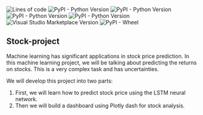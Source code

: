 ![Lines of code](https://img.shields.io/tokei/lines/github/ADITYABHNDARI/Stock-project?logo=GITHUB&style=plastic)
![PyPI - Python Version](https://img.shields.io/pypi/pyversions/numpy?color=yellow&label=numpy&logo=numpy&logoColor=red)
![PyPI - Python Version](https://img.shields.io/pypi/pyversions/dash?color=cyan&label=Dash&logo=dash&logoColor=blue)
![PyPI - Python Version](https://img.shields.io/pypi/pyversions/keras?color=cyan&label=Keras&logo=keras)
![PyPI - Python Version](https://img.shields.io/pypi/pyversions/pandas?color=purple&label=Pandas&logo=pandas)
![Visual Studio Marketplace Version](https://img.shields.io/visual-studio-marketplace/v/ms-python.vscode-pylance?label=Pylance&style=plastic)
![PyPI - Wheel](https://img.shields.io/pypi/wheel/numpy?color=cyan&style=plastic)
## Stock-project
Machine learning has significant applications in stock price prediction. In this machine learning project, we will be talking about predicting the returns on stocks. This is a very complex task and has uncertainties.

We will develop this project into two parts:

1. First, we will learn how to predict stock price using the LSTM neural network.
2. Then we will build a dashboard using Plotly dash for stock analysis.
